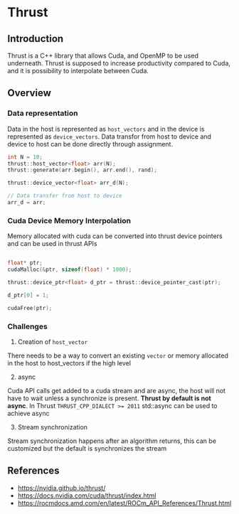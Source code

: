 # Thrust

## Introduction

Thrust is a C++ library that allows Cuda, and OpenMP to be used underneath. Thrust is supposed to increase productivity compared to Cuda, and it is possibility to interpolate between Cuda.

## Overview

### Data representation

Data in the host is represented as `host_vectors` and in the device is represented as `device_vectors`. Data transfor from host to device and device to host can be done directly through assignment.

```cpp
int N = 10;
thrust::host_vector<float> arr(N);
thrust::generate(arr.begin(), arr.end(), rand);

thrust::device_vector<float> arr_d(N);

// Data transfer from host to device
arr_d = arr;
```

### Cuda Device Memory Interpolation

Memory allocated with cuda can be converted into thrust device pointers and can be used in thrust APIs

```cpp

float* ptr;
cudaMalloc(&ptr, sizeof(float) * 1000);

thrust::device_ptr<float> d_ptr = thrust::device_pointer_cast(ptr);

d_ptr[0] = 1;

cudaFree(ptr);

```

### Challenges

1. Creation of `host_vector`

There needs to be a way to convert an existing `vector` or memory allocated in the host to host_vectors if the high level 

2. async

Cuda API calls get added to a cuda stream and are async, the host will not have to wait unless a synchronize is present. **Thrust by default is not async**. In Thrust `THRUST_CPP_DIALECT >= 2011` std::async can be used to achieve async

3. Stream synchronization

Stream synchronization happens after an algorithm returns, this can be customized but the default is synchronizes the stream


## References

- https://nvidia.github.io/thrust/
- https://docs.nvidia.com/cuda/thrust/index.html
- https://rocmdocs.amd.com/en/latest/ROCm_API_References/Thrust.html

